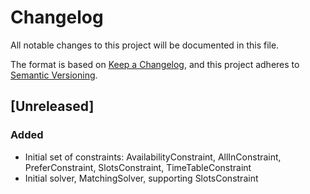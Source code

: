 # Changelog

All notable changes to this project will be documented in this file.

The format is based on [Keep a Changelog](https://keepachangelog.com/en/1.0.0/), and this project adheres
to [Semantic Versioning](https://semver.org/spec/v2.0.0.html).

## [Unreleased]

### Added

- Initial set of constraints: AvailabilityConstraint, AllInConstraint, PreferConstraint, SlotsConstraint,
  TimeTableConstraint 
- Initial solver, MatchingSolver, supporting SlotsConstraint
